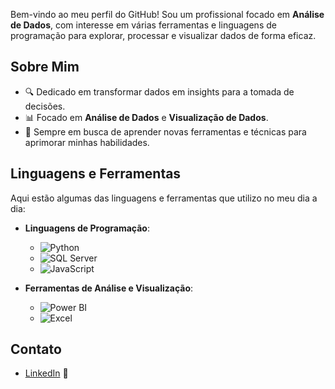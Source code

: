 Bem-vindo ao meu perfil do GitHub! Sou um profissional focado em **Análise de Dados**, com interesse em várias ferramentas e linguagens de programação para explorar, processar e visualizar dados de forma eficaz.

## Sobre Mim
- 🔍 Dedicado em transformar dados em insights para a tomada de decisões.
- 📊 Focado em **Análise de Dados** e **Visualização de Dados**.
- 🌱 Sempre em busca de aprender novas ferramentas e técnicas para aprimorar minhas habilidades.

## Linguagens e Ferramentas
Aqui estão algumas das linguagens e ferramentas que utilizo no meu dia a dia:

- **Linguagens de Programação**:
  - ![Python](https://img.shields.io/badge/Python-3670A0?style=for-the-badge&logo=python&logoColor=ffdd54)
  - ![SQL Server](https://img.shields.io/badge/SQL_Server-CC2927?style=for-the-badge&logo=microsoft-sql-server&logoColor=white)
  - ![JavaScript](https://img.shields.io/badge/JavaScript-F7DF1E?style=for-the-badge&logo=javascript&logoColor=black)

- **Ferramentas de Análise e Visualização**:
  - ![Power BI](https://img.shields.io/badge/PowerBI-F2C811?style=for-the-badge&logo=power-bi&logoColor=black)
  - ![Excel](https://img.shields.io/badge/Excel-217346?style=for-the-badge&logo=microsoft-excel&logoColor=white)

## Contato
- [LinkedIn](https://www.linkedin.com/in/yuriknebel/) 💼
